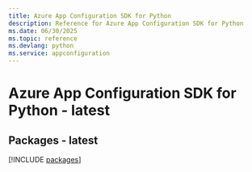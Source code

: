 ```yaml
---
title: Azure App Configuration SDK for Python
description: Reference for Azure App Configuration SDK for Python
ms.date: 06/30/2025
ms.topic: reference
ms.devlang: python
ms.service: appconfiguration
---
```

# Azure App Configuration SDK for Python - latest
## Packages - latest
[!INCLUDE [packages](app-configuration-index.md)]